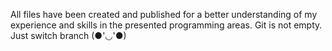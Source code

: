 All files have been created and published for a better understanding of my experience and skills in the presented programming areas. Git is not empty. Just switch branch (●'◡'●)
